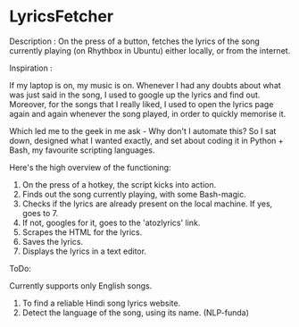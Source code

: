 # LyricsFetcher
Description : On the press of a button, fetches the lyrics of the song currently playing (on Rhythbox in Ubuntu) either locally, or from the internet.

Inspiration : 

If my laptop is on, my music is on.
Whenever I had any doubts about what was just said in the song, I used to google up the lyrics and find out. Moreover, for the songs that I really liked, I used to open the lyrics page again and again whenever the song played, in order to quickly memorise it.

Which led me to the geek in me ask - Why don't I automate this?
So I sat down, designed what I wanted exactly, and set about coding it in Python + Bash, my favourite scripting languages. 

Here's the high overview of the functioning:

1. On the press of a hotkey, the script kicks into action.
2. Finds out the song currently playing, with some Bash-magic.
3. Checks if the lyrics are already present on the local machine. If yes, goes to 7.
4. If not, googles for it, goes to the 'atozlyrics' link.
5. Scrapes the HTML for the lyrics.
6. Saves the lyrics.
7. Displays the lyrics in a text editor.


ToDo:

Currently supports only English songs.

1. To find a reliable Hindi song lyrics website.
2. Detect the language of the song, using its name. (NLP-funda)  